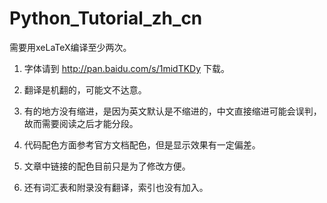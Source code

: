 # Python_Tutorial_zh_cn
需要用xeLaTeX编译至少两次。

1. 字体请到 http://pan.baidu.com/s/1midTKDy 下载。

2. 翻译是机翻的，可能文不达意。

3. 有的地方没有缩进，是因为英文默认是不缩进的，中文直接缩进可能会误判，故而需要阅读之后才能分段。

4. 代码配色方面参考官方文档配色，但是显示效果有一定偏差。

5. 文章中链接的配色目前只是为了修改方便。

6. 还有词汇表和附录没有翻译，索引也没有加入。
